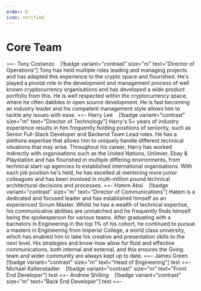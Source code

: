```yaml
---
order: D
icon: verified
---
```

# Core Team
==- Tony Costanzo‎‎‎‎‎‎‎‎‎‏‏‎ ‎‏‏‎ ‎‏‏‎ ‎‏‏‎ ‎‎‎[!badge variant="contrast" size="m" text="Director of Operations"]
Tony has held multiple roles leading and managing projects and has adapted this experience to the crypto space and flourished. He's played a pivotal role in the development and management process of well known cryptocurrency organisations and has developed a wide product portfolio from this. He is well respected within the cryptocurrency space, where he often dabbles in open source development. He is fast becoming an industry leader and his competent management style allows him to tackle any issues with ease.
==- Harry Lee ‎‏‏‎ ‎‏‏‎ ‎‏‏‎ ‎‎‎[!badge variant="contrast" size="m" text="Director of Technology"]
Harry's 5+ years of industry experience results in him frequently holding positions of seniority, such as Senior Full-Stack Developer and Backend Team Lead roles. He has a plethora expertise that allows him to uniquely handle different technical situations that may arise. Throughout his career, Harry has worked indirectly with organisations such as the United Nations, Unilever, Ebay & Playstation and has flourished in multiple differing environments, from technical start-up agencies to established international organisations. With each job position he's held, he has excelled at mentoring more junior colleagues and has been involved in multi-million pound technical architectural decisions and processes.
==- Hatem Absi ‎‏‏‎ ‎‏‏‎ ‎‏‏‎ ‎‎‎[!badge variant="contrast" size="m" text="Director of Communications"]
Hatem is a dedicated and focused leader and has established himself as an experienced Scrum Master. Whilst he has a wealth of technical expertise, his communicative abilities are unmatched and he frequently finds himself being the spokesperson for various teams. After graduating with a bachelors in Engineering in the top 1% of his cohort, he continued to pursue a masters in Engineering from Imperial College, a world class university, which has enabled him to take his creative and presentation skills to the next level. His strategies and know-how allow for fluid and effective communications, both internal and external, and this ensures the Gving team and wider community are always kept up to date. 
==- James Green ‎‏‏‎ ‎‏‏‎ ‎‏‏‎ ‎‎‎[!badge variant="contrast" size="m" text="Head of Engineering"]
test
==- Michael Kaltenstadler ‎‏‏‎ ‎‏‏‎ ‎‏‏‎ ‎‎‎[!badge variant="contrast" size="m" text="Front End Developer"]
test
==- Andrew Shilling ‎‏‏‎ ‎‏‏‎ ‎‏‏‎ ‎‎‎[!badge variant="contrast" size="m" text="Back End Developer"]
test
==-